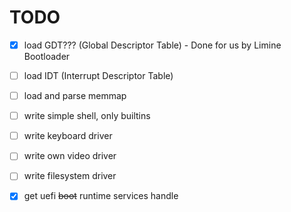 TODO
===

- [X] load GDT??? (Global Descriptor Table) - Done for us by Limine Bootloader
- [ ] load IDT (Interrupt Descriptor Table)
- [ ] load and parse memmap
- [ ] write simple shell, only builtins
- [ ] write keyboard driver
- [ ] write own video driver
- [ ] write filesystem driver

- [X] get uefi ~~boot~~ runtime services handle

